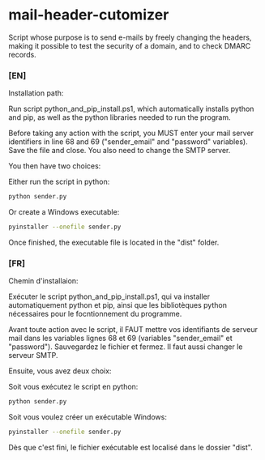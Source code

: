 # mail-header-cutomizer
Script whose purpose is to send e-mails by freely changing the headers, making it possible to test the security of a domain, and to check DMARC records.

### [EN]
Installation path:

Run script python_and_pip_install.ps1, which automatically installs python and pip, as well as the python libraries needed to run the program.

Before taking any action with the script, you MUST enter your mail server identifiers in line 68 and 69 ("sender_email" and "password" variables). Save the file and close.
You also need to change the SMTP server.

You then have two choices:

Either run the script in python:
```bash
python sender.py
```
Or create a Windows executable:
```bash
pyinstaller --onefile sender.py
```
Once finished, the executable file is located in the "dist" folder.


### [FR]
Chemin d'installaion:

Exécuter le script python_and_pip_install.ps1, qui va installer automatiquement python et pip, ainsi que les bibliotèques python nécessaires pour le focntionnement du programme.

Avant toute action avec le script, il FAUT mettre vos identifiants de serveur mail dans les variables lignes 68 et 69 (variables "sender_email" et "password"). Sauvegardez le fichier et fermez.
Il faut aussi changer le serveur SMTP.

Ensuite, vous avez deux choix:

Soit vous exécutez le script en python:
```bash
python sender.py
```
Soit vous voulez créer un exécutable Windows:
```bash
pyinstaller --onefile sender.py
```
Dès que c'est fini, le fichier exécutable est localisé dans le dossier "dist".

